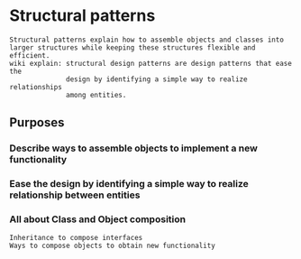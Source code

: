 # Structural patterns
```
Structural patterns explain how to assemble objects and classes into
larger structures while keeping these structures flexible and efficient.
wiki explain: structural design patterns are design patterns that ease the 
			  design by identifying a simple way to realize relationships 
			  among entities.
```
## Purposes
### Describe ways to assemble objects to implement a new functionality
### Ease the design by identifying a simple way to realize relationship between entities
### All about Class and Object composition
```
Inheritance to compose interfaces
Ways to compose objects to obtain new functionality
```